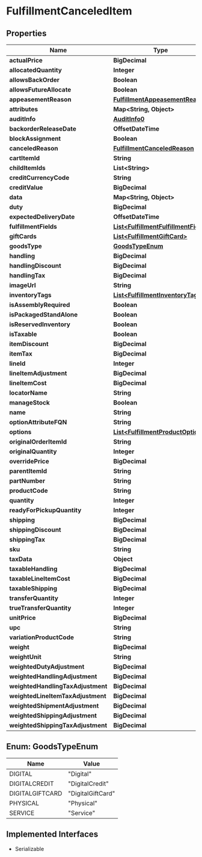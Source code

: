

# FulfillmentCanceledItem


## Properties

| Name | Type | Description | Notes |
|------------ | ------------- | ------------- | -------------|
|**actualPrice** | **BigDecimal** |  |  [optional] |
|**allocatedQuantity** | **Integer** |  |  [optional] |
|**allowsBackOrder** | **Boolean** |  |  [optional] |
|**allowsFutureAllocate** | **Boolean** |  |  [optional] |
|**appeasementReason** | [**FulfillmentAppeasementReason**](FulfillmentAppeasementReason.md) |  |  [optional] |
|**attributes** | **Map&lt;String, Object&gt;** |  |  [optional] |
|**auditInfo** | [**AuditInfo0**](AuditInfo0.md) |  |  [optional] |
|**backorderReleaseDate** | **OffsetDateTime** |  |  [optional] |
|**blockAssignment** | **Boolean** |  |  [optional] |
|**canceledReason** | [**FulfillmentCanceledReason**](FulfillmentCanceledReason.md) |  |  [optional] |
|**cartItemId** | **String** |  |  [optional] |
|**childItemIds** | **List&lt;String&gt;** |  |  [optional] |
|**creditCurrencyCode** | **String** |  |  [optional] |
|**creditValue** | **BigDecimal** |  |  [optional] |
|**data** | **Map&lt;String, Object&gt;** |  |  [optional] |
|**duty** | **BigDecimal** |  |  [optional] |
|**expectedDeliveryDate** | **OffsetDateTime** |  |  [optional] |
|**fulfillmentFields** | [**List&lt;FulfillmentFulfillmentField&gt;**](FulfillmentFulfillmentField.md) |  |  [optional] |
|**giftCards** | [**List&lt;FulfillmentGiftCard&gt;**](FulfillmentGiftCard.md) |  |  [optional] |
|**goodsType** | [**GoodsTypeEnum**](#GoodsTypeEnum) |  |  [optional] |
|**handling** | **BigDecimal** |  |  |
|**handlingDiscount** | **BigDecimal** |  |  [optional] |
|**handlingTax** | **BigDecimal** |  |  |
|**imageUrl** | **String** |  |  [optional] |
|**inventoryTags** | [**List&lt;FulfillmentInventoryTag&gt;**](FulfillmentInventoryTag.md) |  |  [optional] |
|**isAssemblyRequired** | **Boolean** |  |  [optional] |
|**isPackagedStandAlone** | **Boolean** |  |  [optional] |
|**isReservedInventory** | **Boolean** |  |  [optional] |
|**isTaxable** | **Boolean** |  |  [optional] |
|**itemDiscount** | **BigDecimal** |  |  [optional] |
|**itemTax** | **BigDecimal** |  |  |
|**lineId** | **Integer** |  |  |
|**lineItemAdjustment** | **BigDecimal** |  |  [optional] |
|**lineItemCost** | **BigDecimal** |  |  [optional] |
|**locatorName** | **String** |  |  [optional] |
|**manageStock** | **Boolean** |  |  [optional] |
|**name** | **String** |  |  [optional] |
|**optionAttributeFQN** | **String** |  |  [optional] |
|**options** | [**List&lt;FulfillmentProductOption&gt;**](FulfillmentProductOption.md) |  |  [optional] |
|**originalOrderItemId** | **String** |  |  [optional] |
|**originalQuantity** | **Integer** |  |  [optional] |
|**overridePrice** | **BigDecimal** |  |  [optional] |
|**parentItemId** | **String** |  |  [optional] |
|**partNumber** | **String** |  |  [optional] |
|**productCode** | **String** |  |  [optional] |
|**quantity** | **Integer** |  |  |
|**readyForPickupQuantity** | **Integer** |  |  [optional] |
|**shipping** | **BigDecimal** |  |  |
|**shippingDiscount** | **BigDecimal** |  |  [optional] |
|**shippingTax** | **BigDecimal** |  |  |
|**sku** | **String** |  |  [optional] |
|**taxData** | **Object** |  |  [optional] |
|**taxableHandling** | **BigDecimal** |  |  [optional] |
|**taxableLineItemCost** | **BigDecimal** |  |  [optional] |
|**taxableShipping** | **BigDecimal** |  |  [optional] |
|**transferQuantity** | **Integer** |  |  [optional] |
|**trueTransferQuantity** | **Integer** |  |  [optional] |
|**unitPrice** | **BigDecimal** |  |  [optional] |
|**upc** | **String** |  |  [optional] |
|**variationProductCode** | **String** |  |  [optional] |
|**weight** | **BigDecimal** |  |  [optional] |
|**weightUnit** | **String** |  |  [optional] |
|**weightedDutyAdjustment** | **BigDecimal** |  |  [optional] |
|**weightedHandlingAdjustment** | **BigDecimal** |  |  [optional] |
|**weightedHandlingTaxAdjustment** | **BigDecimal** |  |  [optional] |
|**weightedLineItemTaxAdjustment** | **BigDecimal** |  |  [optional] |
|**weightedShipmentAdjustment** | **BigDecimal** |  |  [optional] |
|**weightedShippingAdjustment** | **BigDecimal** |  |  [optional] |
|**weightedShippingTaxAdjustment** | **BigDecimal** |  |  [optional] |



## Enum: GoodsTypeEnum

| Name | Value |
|---- | -----|
| DIGITAL | &quot;Digital&quot; |
| DIGITALCREDIT | &quot;DigitalCredit&quot; |
| DIGITALGIFTCARD | &quot;DigitalGiftCard&quot; |
| PHYSICAL | &quot;Physical&quot; |
| SERVICE | &quot;Service&quot; |


## Implemented Interfaces

* Serializable


